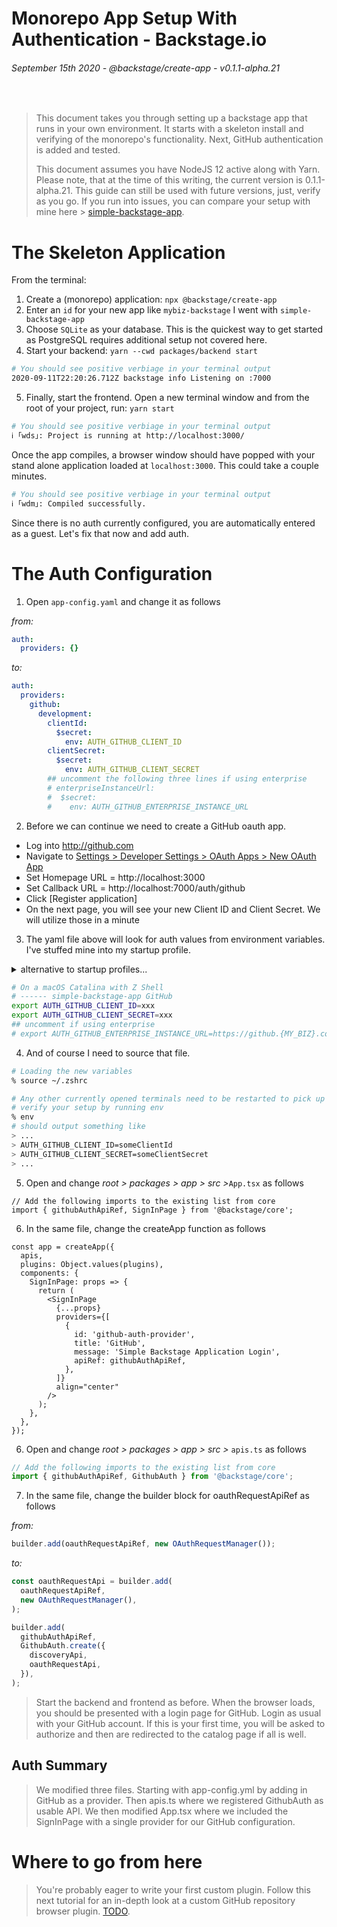 # Monorepo App Setup With Authentication - Backstage.io

###### September 15th 2020 - @backstage/create-app - v0.1.1-alpha.21

<br />

> This document takes you through setting up a backstage app that runs in your
> own environment. It starts with a skeleton install and verifying of the
> monorepo's functionality. Next, GitHub authentication is added and tested.
>
> This document assumes you have NodeJS 12 active along with Yarn. Please note,
> that at the time of this writing, the current version is 0.1.1-alpha.21. This
> guide can still be used with future versions, just, verify as you go. If you
> run into issues, you can compare your setup with mine here >
> [simple-backstage-app](https://github.com/johnson-jesse/simple-backstage-app).

# The Skeleton Application

From the terminal:

1. Create a (monorepo) application: `npx @backstage/create-app`
1. Enter an `id` for your new app like `mybiz-backstage` I went with
   `simple-backstage-app`
1. Choose `SQLite` as your database. This is the quickest way to get started as
   PostgreSQL requires additional setup not covered here.
1. Start your backend: `yarn --cwd packages/backend start`

```zsh
# You should see positive verbiage in your terminal output
2020-09-11T22:20:26.712Z backstage info Listening on :7000
```

5. Finally, start the frontend. Open a new terminal window and from the root of
   your project, run: `yarn start`

```zsh
# You should see positive verbiage in your terminal output
ℹ ｢wds｣: Project is running at http://localhost:3000/
```

Once the app compiles, a browser window should have popped with your stand alone
application loaded at `localhost:3000`. This could take a couple minutes.

```zsh
# You should see positive verbiage in your terminal output
ℹ ｢wdm｣: Compiled successfully.
```

Since there is no auth currently configured, you are automatically entered as a
guest. Let's fix that now and add auth.

# The Auth Configuration

1. Open `app-config.yaml` and change it as follows

_from:_

```yaml
auth:
  providers: {}
```

_to:_

```yaml
auth:
  providers:
    github:
      development:
        clientId:
          $secret:
            env: AUTH_GITHUB_CLIENT_ID
        clientSecret:
          $secret:
            env: AUTH_GITHUB_CLIENT_SECRET
        ## uncomment the following three lines if using enterprise
        # enterpriseInstanceUrl:
        #  $secret:
        #    env: AUTH_GITHUB_ENTERPRISE_INSTANCE_URL
```

2. Before we can continue we need to create a GitHub oauth app.

- Log into http://github.com
- Navigate to [Settings > Developer Settings > OAuth Apps > New OAuth App](https://github.com/settings/applications/new)
- Set Homepage URL = http://localhost:3000
- Set Callback URL = http://localhost:7000/auth/github
- Click [Register application]
- On the next page, you will see your new Client ID and Client Secret. We will utilize those in a minute

3. The yaml file above will look for auth values from environment variables. I've stuffed mine into my startup profile.
  <details><summary>alternative to startup profiles...</summary>
  <p>
     
  ```zsh
  # Pass values on the command line when starting the backend. Not my favorite. Too much typing.
  AUTH_GITHUB_CLIENT_ID=xxx AUTH_GITHUB_CLIENT_SECRET=xxx  yarn --cwd packages/backend start
  ```
  
  </p>
  </details>

```zsh
# On a macOS Catalina with Z Shell
# ------ simple-backstage-app GitHub
export AUTH_GITHUB_CLIENT_ID=xxx
export AUTH_GITHUB_CLIENT_SECRET=xxx
## uncomment if using enterprise
# export AUTH_GITHUB_ENTERPRISE_INSTANCE_URL=https://github.{MY_BIZ}.com
```

4. And of course I need to source that file.

```zsh
# Loading the new variables
% source ~/.zshrc

# Any other currently opened terminals need to be restarted to pick up the new values
# verify your setup by running env
% env
# should output something like
> ...
> AUTH_GITHUB_CLIENT_ID=someClientId
> AUTH_GITHUB_CLIENT_SECRET=someClientSecret
> ...
```

5. Open and change _root > packages > app > src >_`App.tsx` as follows

```tsx
// Add the following imports to the existing list from core
import { githubAuthApiRef, SignInPage } from '@backstage/core';
```

6. In the same file, change the createApp function as follows

```tsx
const app = createApp({
  apis,
  plugins: Object.values(plugins),
  components: {
    SignInPage: props => {
      return (
        <SignInPage
          {...props}
          providers={[
            {
              id: 'github-auth-provider',
              title: 'GitHub',
              message: 'Simple Backstage Application Login',
              apiRef: githubAuthApiRef,
            },
          ]}
          align="center"
        />
      );
    },
  },
});
```

6. Open and change _root > packages > app > src >_ `apis.ts` as follows

```ts
// Add the following imports to the existing list from core
import { githubAuthApiRef, GithubAuth } from '@backstage/core';
```

7. In the same file, change the builder block for oauthRequestApiRef as follows

_from:_

```ts
builder.add(oauthRequestApiRef, new OAuthRequestManager());
```

_to:_

```ts
const oauthRequestApi = builder.add(
  oauthRequestApiRef,
  new OAuthRequestManager(),
);

builder.add(
  githubAuthApiRef,
  GithubAuth.create({
    discoveryApi,
    oauthRequestApi,
  }),
);
```

> Start the backend and frontend as before. When the browser loads, you should
> be presented with a login page for GitHub. Login as usual with your GitHub
> account. If this is your first time, you will be asked to authorize and then
> are redirected to the catalog page if all is well.

## Auth Summary
> We modified three files. Starting with app-config.yml by adding in GitHub as a provider. Then apis.ts where we registered GithubAuth as usable API. We then modified App.tsx where we included the SignInPage with a single provider for our GitHub configuration.

# Where to go from here

> You're probably eager to write your first custom plugin. Follow this next
> tutorial for an in-depth look at a custom GitHub repository browser plugin.
> [TODO](#).
